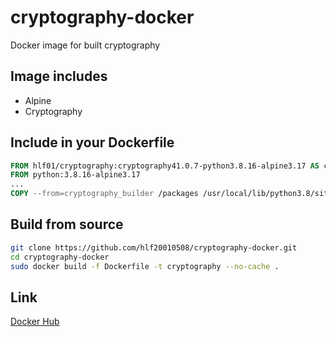 # cryptography-docker
Docker image for built cryptography

## Image includes
- Alpine
- Cryptography

## Include in your Dockerfile
```Dockerfile
FROM hlf01/cryptography:cryptography41.0.7-python3.8.16-alpine3.17 AS cryptography_builder
FROM python:3.8.16-alpine3.17
...
COPY --from=cryptography_builder /packages /usr/local/lib/python3.8/site-packages
```

## Build from source
```sh
git clone https://github.com/hlf20010508/cryptography-docker.git
cd cryptography-docker
sudo docker build -f Dockerfile -t cryptography --no-cache .
```

## Link
[Docker Hub](https://hub.docker.com/repository/docker/hlf01/cryptography)
